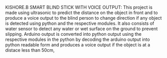 KISHORE.B
SMART BLIND STICK WITH VOICE OUTPUT:
This project is made using ultrasonic to predict the distance on the object in front and to produce a voice output to the blind person to change
direction if any object is detected using python and the respective modules.
It also consists of water sensor to detect any water or wet surface on the ground to prevent slipping.
Arduino output is converted into python output using the respective modules in the python by decoding the arduino output into python readable form and produces a voice output if the object is at a distace less than 50cm,
